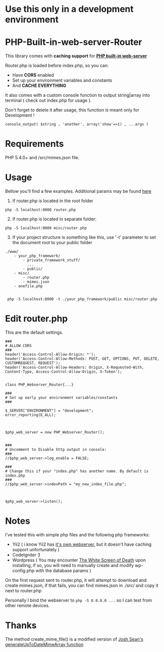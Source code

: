 # **Use this only in a development environment**

# PHP-Built-in-web-server-Router

This library comes with **caching support** for [**PHP built-in web-server**](http://php.net/manual/ro/features.commandline.webserver.php)

Router.php is loaded before index.php, so you can:
* Have **CORS** enabled 
* Set up your environment variables and constants
* And **CACHE EVERYTHING**

It also comes with a custom console function to output string|array into terminal ( check out index.php for usage ).

Don't forget to delete it after usage, this function is meant only for Development !

```console_output( $string , 'another', array('show'=>1) , ...args )```

# Requirements
PHP 5.4.0+ and /src/mimes.json file.

# Usage

Bellow you'll find a few examples. Additional params may be found [here](http://php.net/manual/ro/features.commandline.webserver.php)

1. If router.php is located in the root folder
```cli
php -S localhost:8000 router.php
```
2. If router.php is located in separate folder:
```cli
php -S localhost:8000 misc/router.php
```
3. If your project structure is something like this, use '-t' parameter to set the document root to your public folder

```
./www/
    - your_php_framework/
        - private_framework_stuff/
          ...
        - public/
    - misc/
        - router.php
        - mimes.json
    - onefile.php
    
    
 php -S localhost:8000 -t ./your_php_framework/public misc/router.php 
```

# Edit router.php

This are the default settings.


```
###
# ALLOW CORS
###
header('Access-Control-Allow-Origin: *');
header('Access-Control-Allow-Methods: POST, GET, OPTIONS, PUT, DELETE, CUSTOMREQUEST, REQUEST');
header('Access-Control-Allow-Headers: Origin, X-Requested-With, Content-Type, Access-Control-Allow-Origin, X-Token');

    
class PHP_Webserver_Router{...}
    
###
# Set up early your environment variables/constants
###
    
$_SERVER["ENVIRONMENT"] = "development";
error_reporting(E_ALL);

    
 
$php_web_server = new PHP_Webserver_Router();

    
###
# Uncomment to Disable http output in console:
###
//$php_web_server->log_enable = FALSE;

###
# Change this if your "index.php" has another name. By default is index.php
###
//$php_web_server->indexPath = "my_new_index_file.php";


    
$php_web_server->listen();
```

# Notes
I've tested this with simple php files and the following php frameworks:
* Yii2 ( i know Yii2 has [it's own webserver](http://www.yiiframework.com/wiki/819/php-built-in-server-integration/), but it doesn't have caching support unfortunately )
* CodeIgniter 3
* Wordpress ( You may encounter [The White Screen of Death](https://codex.wordpress.org/Common_WordPress_Errors) upon installing, if so, you will need to manually create and modify wp-config.php with the database params )

On the first request sent to router.php, it will attempt to download and create mimes.json, if that fails, you can find mimes.json in ./src/ and copy it next to router.php

Personally I bind the webserver to ```php -S 0.0.0.0 ...``` so I can test from other remote devices.

# Thanks
The method create_mime_file() is a modified version of [Josh Sean's generateUpToDateMimeArray function](http://php.net/manual/ro/function.mime-content-type.php#107798)